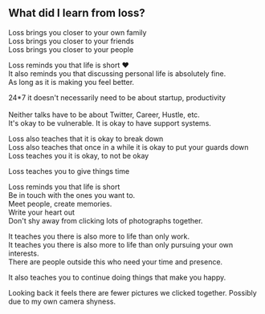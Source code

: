 ## What did I learn from loss?

Loss brings you closer to your own family<br />
Loss brings you closer to your friends<br />
Loss brings you closer to your people<br />

Loss reminds you that life is short ❤️<br />
It also reminds you that discussing personal life is absolutely fine. <br />
As long as it is making you feel better.<br />

24*7 it doesn't necessarily need to be about startup, productivity<br />  
Neither talks have to be about Twitter, Career, Hustle, etc.<br />
It's okay to be vulnerable. It is okay to have support systems.<br />

Loss also teaches that it is okay to break down<br />
Loss also teaches that once in a while it is okay to put your guards down<br />
Loss teaches you it is okay, to not be okay<br />

Loss teaches you to give things time<br />

Loss reminds you that life is short<br />
Be in touch with the ones you want to.<br />
Meet people, create memories.<br />
Write your heart out <br />
Don't shy away from clicking lots of photographs together.<br />

It teaches you there is also more to life than only work.<br />
It teaches you there is also more to life than only pursuing your own interests.<br />
There are people outside this who need your time and presence.<br />

It also teaches you to continue doing things that make you happy. 

Looking back it feels there are fewer pictures we clicked together.
Possibly due to my own camera shyness. 


